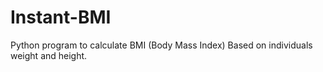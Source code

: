 # Instant-BMI
Python program to calculate BMI (Body Mass Index) Based on individuals weight and height.
